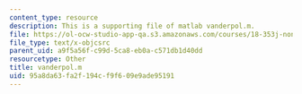 ```yaml
---
content_type: resource
description: This is a supporting file of matlab vanderpol.m.
file: https://ol-ocw-studio-app-qa.s3.amazonaws.com/courses/18-353j-nonlinear-dynamics-i-chaos-fall-2012/95a8da63fa2f194cf9f609e9ade95191_vanderpol.m
file_type: text/x-objcsrc
parent_uid: a9f5a56f-c99d-5ca8-eb0a-c571db1d40dd
resourcetype: Other
title: vanderpol.m
uid: 95a8da63-fa2f-194c-f9f6-09e9ade95191
---
```

